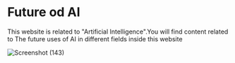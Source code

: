 <h1>Future od AI</h1>
This website is related to "Artificial Intelligence".You will find content related to  The future uses of AI in different fields inside this website


![Screenshot (143)](https://github.com/biki08089/Future-Of-AI/assets/123112453/6ddf1401-e46f-423f-bb9f-172403db08f7)
